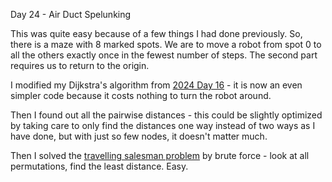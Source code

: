 Day 24 - Air Duct Spelunking

This was quite easy because of a few things I had done previously. So, there is a maze with 8 marked spots. We are to move a robot from spot 0 to all the others exactly once in the fewest number of steps. The second part requires us to return to the origin.

I modified my Dijkstra's algorithm from [2024 Day 16](https://github.com/shrivathsap/advent_of_code/tree/main/2024/day16) - it is now an even simpler code because it costs nothing to turn the robot around.

Then I found out all the pairwise distances - this could be slightly optimized by taking care to only find the distances one way instead of two ways as I have done, but with just so few nodes, it doesn't matter much.

Then I solved the [travelling salesman problem](https://en.wikipedia.org/wiki/Travelling_salesman_problem) by brute force - look at all permutations, find the least distance. Easy.